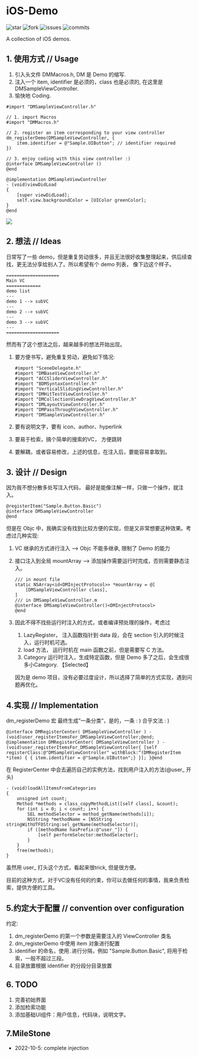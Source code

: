 # iOS-Demo

![star](https://badgen.net/github/stars/butub1/iOS-Demo) ![fork](https://badgen.net/github/forks/butub1/iOS-Demo) ![issues](https://badgen.net/github/issues/butub1/iOS-Demo) ![commits](https://img.shields.io/github/commits-since/butub1/iOS-Demo/v0.1.svg)

A collection of iOS demos.

## 1. 使用方式 // Usage

1. 引入头文件 DMMacros.h, DM 是 Demo 的缩写.
2. 注入一个 item, identifier 是必须的，class 也是必须的, 在这里是 DMSampleViewController.
3. 愉快地 Coding.

```objc
#import "DMSampleViewController.h"

// 1. import Macros
#import "DMMacros.h" 

// 2. register an item corresponding to your view controller
dm_registerDemo(DMSampleViewController, {
    item.identifier = @"Sample.UIButton"; // identifier required
})

// 3. enjoy coding with this view controller :)
@interface DMSampleViewController ()
@end

@implementation DMSampleViewController
- (void)viewDidLoad
{
    [super viewDidLoad];
    self.view.backgroundColor = [UIColor greenColor];
}
@end
```

![](./images/demo.gif)

## 2. 想法 // Ideas

日常写了一些 demo，但是重复劳动很多，并且无法很好收集整理起来，供后续查找，更无法分享给别人了。所以希望有个 demo 列表， 像下边这个样子。

```textile
====================
Main VC
=============
demo list
---
demo 1 --> subVC
---
demo 2 --> subVC
---
demo 3 --> subVC
---
====================
```

然而有了这个想法之后，越来越多的想法开始出现。

1. 要方便书写，避免重复劳动，避免如下情况:
   
   ```objc
   #import "SceneDelegate.h"
   #import "DMBaseViewController.h"
   #import "ACCSliderViewController.h"
   #import "BDMSyntaxController.h"
   #import "VerticalSlidingViewController.h"
   #import "DMHitTestViewController.h"
   #import "DMCollectionViewDragViewController.h"
   #import "DMLayoutViewController.h"
   #import "DMPassThroughViewController.h"
   #import "DMSampleViewController.h"
   ```

2. 要有说明文字，要有 icon、author、hyperlink

3. 要易于检索，搞个简单的搜索的VC， 方便跳转

4. 要解耦，或者容易修改，上述的信息，在注入后，要能容易拿取到。

## 3. 设计 // Design

因为我不想分散多处写注入代码， 最好是能像注解一样，只做一个操作，就注入。

```objc
@registerItem("Sample.Button.Basic")
@interface DMSampleViewController
@end
```

但是在 Objc 中，我确实没有找到比较方便的实现，但是又非常想要这种效果。考虑过几种实现:

1. VC 继承的方式进行注入 --> Objc 不能多继承, 限制了 Demo 的能力

2. 接口注入到全局 mountArray  --> 添加操作需要运行时完成，否则需要静态注入。
   
   ```objc
   /// in mount file
   static NSArray<id<DMInjectProtocol>> *mountArray = @[
       [DMSampleViewController class],
   ]
   /// in DMSampleViewController.m
   @interface DMSampleViewController()<DMInjectProtocol>
   @end
   ```

3. 因此不得不找些运行时注入的方式，或者编译预处理的操作，考虑过
   
   1. LazyRegister， 注入函数指针到 data 段，会在 section 引入的时候注入，运行时机可选。
   2. load 方法， 运行时机在 main 函数之前，但是需要写 C 方法。
   3. Category 运行时注入，生成特定函数，但是 Demo 多了之后，会生成很多小Category. 【Selected】
   
   因为是 demo 项目，没有必要过度设计，所以选择了简单的方式实现，遇到问题再优化。

## 4.实现 // Implementation

dm_registerDemo 宏 最终生成”一条分类“，是的，一条 : ) 合乎文法 : )

```objc
@interface DMRegisterCenter( DMSampleViewController ) - (void)user_registerItemsFor_DMSampleViewController;@end; @implementation DMRegisterCenter( DMSampleViewController ) - (void)user_registerItemsFor_DMSampleViewController{ [self registerClass:@"DMSampleViewController" withBlock:^(DMRegisterItem *item) { { item.identifier = @"Sample.UIButton";} }]; }@end
```

在 RegisterCenter 中会去遍历自己的实例方法，找到用户注入的方法(@user_ 开头)

```objc
- (void)loadAllItemsFromCategories
{
    unsigned int count;
    Method *methods = class_copyMethodList([self class], &count);
    for (int i = 0; i < count; i++) {
        SEL methodSelector = method_getName(methods[i]);
        NSString *methodName = [NSString stringWithUTF8String:sel_getName(methodSelector)];
        if ([methodName hasPrefix:@"user_"]) {
            [self performSelector:methodSelector];
        }
    }
    free(methods);
}
```

虽然用 user_ 打头这个方式，看起来很trick, 但是很方便。

目前的这种方式，对于VC没有任何的约束，你可以去做任何的事情，我来负责检索，提供方便的工具。

## 5.约定大于配置 // convention over configuration

约定:

1. dm_registerDemo 的第一个参数是需要注入的 ViewController 类名
2. dm_registerDemo 中使用 item 对象进行配置
3. identifier 的命名，使用`.`进行分隔，例如 "Sample.Button.Basic", 将用于检索，一般不超过三段。
4. 目录放置根据 identifier 的分段分目录放置

## 6. TODO

1. 完善初始界面
2. 添加检索功能
3. 添加基础UI组件：用户信息，代码块，说明文字。

## 7.MileStone

* 2022-10-5: complete injection
